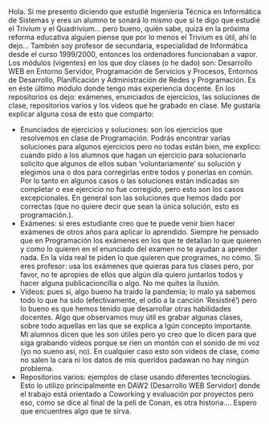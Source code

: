 
Hola. Si me presento diciendo que estudié Ingeniería Técnica en Informática de Sistemas y eres un alumno te sonará lo mismo que si te digo que estudié el Trivium y 
el Quadrivium… pero bueno, quién sabe, quizá en la próxima reforma educativa alguien piense que por lo menos el Trivium es útil, ahí lo dejo… También soy profesor 
de secundaria, especialidad de Informática desde el curso 1999/2000, entonces los ordenadores funcionaban a vapor.
Los módulos (vigentes) en los que doy clases (o he dado) son: Desarrollo WEB en Entorno Servidor, Programación de Servicios y Procesos, Entornos de Desarrollo, 
Planificación y Administración de Redes y Programación. Es en éste último módulo donde tengo más experiencia docente.
En los repositorios os dejo: exámenes, enunciados de ejercicios, las soluciones de clase, repositorios varios y los vídeos que he grabado en clase. Me gustaría 
explicar alguna cosa de esto que comparto:
-	Enunciados de ejercicios y soluciones: son los ejercicios que resolvemos en clase de Programación. Podrás encontrar varias soluciones para algunos ejercicios 
pero no todas están bien, me explico: cuando pido a los alumnos que hagan un ejercicio para solucionarlo solicito que algunos de ellos suban ‘voluntariamente’ 
su solución y elegimos una o dos para corregirlas entre todos y ponerlas en común. Por lo tanto en algunos casos o las soluciones están indicadas sin completar 
o ese ejercicio no fue corregido, pero esto son los casos excepcionales. En general son las soluciones que hemos dado por correctas (que no quiere decir que 
sean la única solución, esto es programación.).
-	Exámenes: si eres estudiante creo que te puede venir bien hacer exámenes de otros años para aplicar lo aprendido. Siempre he pensado que en Programación los 
exámenes en los que te detallan lo que quieren y como lo quieren en el enunciado del examen no te ayudan a aprender nada. En la vida real te piden lo que quieren 
que programes, no cómo.  Si eres profesor: usa los exámenes que quieras para tus clases pero, por favor, no te apropies de ellos que algún día quiero juntarlos 
todos y hacer alguna publicacioncilla o algo. No me quites la ilusión.
-	Vídeos: pues sí, algo bueno ha traído la pandemia; lo malo ya sabemos todo lo que ha sido (efectivamente, el odio a la canción ‘Resistiré’) pero lo bueno es
que hemos tenido que desarrollar otras habilidades docentes. Algo que observamos muy útil es grabar algunas clases, sobre todo aquellas en las que se explica a
lgún concepto importante. Mi alumnos dicen que les son útiles pero yo creo que lo dicen para que siga grabando vídeos porque se ríen un montón con el sonido de 
mi voz (yo no sueno así, no). En cualquier caso esto son vídeos de clase, como no salen la cara ni los datos de mis queridos padawan no hay ningún problema.
-	Repositorios varios: ejemplos de clase usando diferentes tecnologías. Esto lo utilizo principalmente en DAW2 (Desarrollo WEB Servidor) donde el trabajo está 
orientado a Coworking y evaluación por proyectos pero eso, como se dice al final de la peli de Conan, es otra historia….
Espero que encuentres algo que te sirva.
